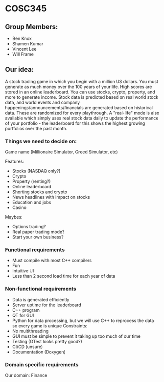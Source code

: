# COSC345

## Group Members:
- Ben Knox
- Shamen Kumar
- Vincent Lee
- Will Frame

## Our idea:
A stock trading game in which you begin with a million US dollars. You must generate as much money over the 100 years of your life. High scores are stored in an online leaderboard. You can use stocks, crypto, property, and more to generate income. Stock data is predicted based on real world stock data, and world events and company happenings/announcements/financials are generated based on historical data. These are randomized for every playthrough. A "real-life" mode is also available which simply uses real stock data daily to update the performance of your portfolio - the leaderboard for this shows the highest growing portfolios over the past month.


### Things we need to decide on:
Game name (Millionaire Simulator, Greed Simulator, etc)

Features:
- Stocks (NASDAQ only?)
- Crypto
- Property (renting?)
- Online leaderboard
- Shorting stocks and crypto
- News headlines with impact on stocks
- Education and jobs
- Casino 

Maybes:
- Options trading?
- Real paper trading mode?
- Start your own business?


### Functional requirements
- Must compile with most C++ compilers
- Fun
- Intuitive UI
- Less than 2 second load time for each year of data


### Non-functional requirements
- Data is generated efficiently
- Server uptime for the leaderboard
- C++ program
- QT for GUI
- Python for data processing, but we will use C++ to reprocess the data so every game is unique
Constraints:
- No multithreading
- GUI must be simple to prevent it taking up too much of our time
- Testing (GTest looks pretty good?)
- CI/CD (unsure)
- Documentation (Doxygen)

### Domain specific requirements
Our domain: Finance

